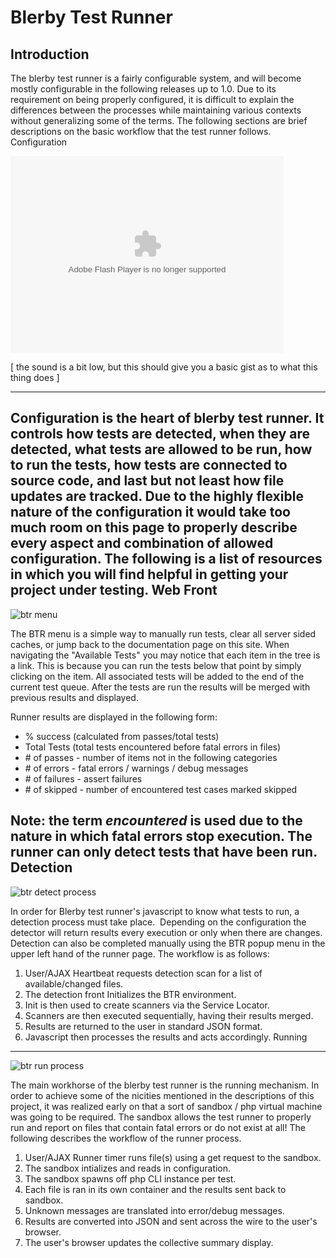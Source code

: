 Blerby Test Runner
==================
Introduction
------------
The blerby test runner is a fairly configurable system, and will become mostly configurable in the following releases up to 1.0. Due to its requirement on being properly configured, it is difficult to explain the differences between the processes while maintaining various contexts without generalizing some of the terms. The following sections are brief descriptions on the basic workflow that the test runner follows.
Configuration

<object classid="clsid:D27CDB6E-AE6D-11cf-96B8-444553540000" width="437" height="315" id="viddler_7b7052a5"><param name="movie" value="http://www.viddler.com/player/7b7052a5/" /><param name="allowScriptAccess" value="always" /><param name="allowFullScreen" value="true" /><embed src="http://www.viddler.com/player/7b7052a5/" width="437" height="315" type="application/x-shockwave-flash" allowScriptAccess="always" allowFullScreen="true" name="viddler_7b7052a5"></embed></object>

[ the sound is a bit low, but this should give you a basic gist as to what this thing does ]

-------------
Configuration is the heart of blerby test runner. It controls how tests are detected, when they are detected, what tests are allowed to be run, how to run the tests, how tests are connected to source code, and last but not least how file updates are tracked. Due to the highly flexible nature of the configuration it would take too much room on this page to properly describe every aspect and combination of allowed configuration. The following is a list of resources in which you will find helpful in getting your project under testing.
Web Front
--------
![btr menu][1]

The BTR menu is a simple way to manually run tests, clear all server sided caches, or jump back to the documentation page on this site. When navigating the "Available Tests" you may notice that each item in the tree is a link. This is because you can run the tests below that point by simply clicking on the item. All associated tests will be added to the end of the current test queue. After the tests are run the results will be merged with previous results and displayed.

Runner results are displayed in the following form:

  - % success (calculated from passes/total tests)
  - Total Tests (total tests encountered before fatal errors in files)
  - \# of passes - number of items not in the following categories
  - \# of errors - fatal errors / warnings / debug messages
  - \# of failures - assert failures
  - \# of skipped - number of encountered test cases marked skipped

**Note:** the term *encountered* is used due to the nature in which fatal errors stop execution. The runner can only detect tests that have been run.
Detection
---------
![btr detect process][2]

In order for Blerby test runner's javascript to know what tests to run, a detection process must take place.&nbsp; Depending on the configuration the detector will return results every execution or only when there are changes. Detection can also be completed manually using the BTR popup menu in the upper left hand of the runner page. The workflow is as follows:

 1. User/AJAX Heartbeat requests detection scan for a list of available/changed files.
 2. The detection front Initializes the BTR environment.
 3. Init is then used to create scanners via the Service Locator.
 4. Scanners are then executed sequentially, having their results merged.
 5. Results are returned to the user in standard JSON format.
 6. Javascript then processes the results and acts accordingly.
Running
-------
![btr run process][3]

The main workhorse of the blerby test runner is the running mechanism. In order to achieve some of the nicities mentioned in the descriptions of this project, it was realized early on that a sort of sandbox / php virtual machine was going to be required. The sandbox allows the test runner to properly run and report on files that contain fatal errors or do not exist at all! The following describes the workflow of the runner process.

   1. User/AJAX Runner timer runs file(s) using a get request to the sandbox.
   2. The sandbox intializes and reads in configuration.
   3. The sandbox spawns off php CLI instance per test.
   4. Each file is ran in its own container and the results sent back to sandbox.
   5. Unknown messages are translated into error/debug messages.
   6. Results are converted into JSON and sent across the wire to the user's browser.
   7. The user's browser updates the collective summary display.


  [1]: http://www.blerby.com/Images/image/btr-menu.gif
  [2]: http://www.blerby.com/Images/image/btr--detect-process.gif
  [3]: http://www.blerby.com/Images/image/btr--run-process.gif
